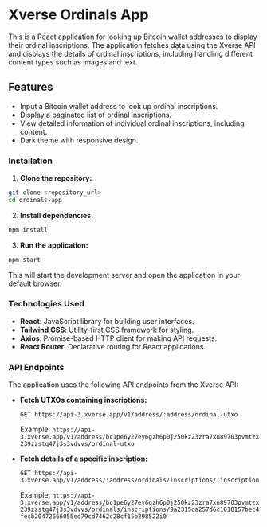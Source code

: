 # Xverse Ordinals App

This is a React application for looking up Bitcoin wallet addresses to display their ordinal inscriptions. The application fetches data using the Xverse API and displays the details of ordinal inscriptions, including handling different content types such as images and text.

## Features

- Input a Bitcoin wallet address to look up ordinal inscriptions.
- Display a paginated list of ordinal inscriptions.
- View detailed information of individual ordinal inscriptions, including content.
- Dark theme with responsive design.

### Installation

1. **Clone the repository:**

```sh
git clone <repository_url>
cd ordinals-app
```

2. **Install dependencies:**

```sh
npm install
```

3. **Run the application:**

```sh
npm start
```

This will start the development server and open the application in your default browser.

### Technologies Used

- **React**: JavaScript library for building user interfaces.
- **Tailwind CSS**: Utility-first CSS framework for styling.
- **Axios**: Promise-based HTTP client for making API requests.
- **React Router**: Declarative routing for React applications.


### API Endpoints

The application uses the following API endpoints from the Xverse API:

- **Fetch UTXOs containing inscriptions:**
  ```
  GET https://api-3.xverse.app/v1/address/:address/ordinal-utxo
  ```
  Example: `https://api-3.xverse.app/v1/address/bc1pe6y27ey6gzh6p0j250kz23zra7xn89703pvmtzx239zzstg47j3s3vdvvs/ordinal-utxo`

- **Fetch details of a specific inscription:**
  ```
  GET https://api-3.xverse.app/v1/address/:address/ordinals/inscriptions/:inscriptionId
  ```
  Example: `https://api-3.xverse.app/v1/address/bc1pe6y27ey6gzh6p0j250kz23zra7xn89703pvmtzx239zzstg47j3s3vdvvs/ordinals/inscriptions/9a2315da257d6c1010157bec4fecb20472666055ed79cd7462c28cf15b298522i0`

